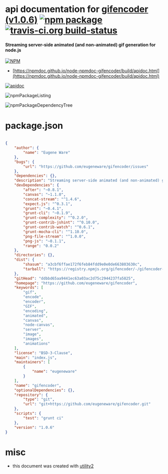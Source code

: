 # api documentation for  [gifencoder (v1.0.6)](https://github.com/eugeneware/gifencoder)  [![npm package](https://img.shields.io/npm/v/npmdoc-gifencoder.svg?style=flat-square)](https://www.npmjs.org/package/npmdoc-gifencoder) [![travis-ci.org build-status](https://api.travis-ci.org/npmdoc/node-npmdoc-gifencoder.svg)](https://travis-ci.org/npmdoc/node-npmdoc-gifencoder)
#### Streaming server-side animated (and non-animated) gif generation for node.js

[![NPM](https://nodei.co/npm/gifencoder.png?downloads=true&downloadRank=true&stars=true)](https://www.npmjs.com/package/gifencoder)

- [https://npmdoc.github.io/node-npmdoc-gifencoder/build/apidoc.html](https://npmdoc.github.io/node-npmdoc-gifencoder/build/apidoc.html)

[![apidoc](https://npmdoc.github.io/node-npmdoc-gifencoder/build/screenCapture.buildCi.browser.%252Ftmp%252Fbuild%252Fapidoc.html.png)](https://npmdoc.github.io/node-npmdoc-gifencoder/build/apidoc.html)

![npmPackageListing](https://npmdoc.github.io/node-npmdoc-gifencoder/build/screenCapture.npmPackageListing.svg)

![npmPackageDependencyTree](https://npmdoc.github.io/node-npmdoc-gifencoder/build/screenCapture.npmPackageDependencyTree.svg)



# package.json

```json

{
    "author": {
        "name": "Eugene Ware"
    },
    "bugs": {
        "url": "https://github.com/eugeneware/gifencoder/issues"
    },
    "dependencies": {},
    "description": "Streaming server-side animated (and non-animated) gif generation for node.js",
    "devDependencies": {
        "after": "~0.8.1",
        "canvas": "~1.1.0",
        "concat-stream": "^1.4.6",
        "expect.js": "^0.3.1",
        "grunt": "~0.4.1",
        "grunt-cli": "~0.1.9",
        "grunt-complexity": "^0.2.0",
        "grunt-contrib-jshint": "^0.10.0",
        "grunt-contrib-watch": "^0.6.1",
        "grunt-mocha-cli": "^1.10.0",
        "png-file-stream": "^1.0.0",
        "png-js": "~0.1.1",
        "range": "0.0.2"
    },
    "directories": {},
    "dist": {
        "shasum": "a3cbf6ffae172f6feb84fdd9e0e0de663803630c",
        "tarball": "https://registry.npmjs.org/gifencoder/-/gifencoder-1.0.6.tgz"
    },
    "gitHead": "ddbbd65aa9441ec63a03ac2d75c2944237fa5825",
    "homepage": "https://github.com/eugeneware/gifencoder",
    "keywords": [
        "gif",
        "encode",
        "encoder",
        "GIF",
        "encoding",
        "animated",
        "canvas",
        "node-canvas",
        "server",
        "image",
        "images",
        "animations"
    ],
    "license": "BSD-3-Clause",
    "main": "index.js",
    "maintainers": [
        {
            "name": "eugeneware"
        }
    ],
    "name": "gifencoder",
    "optionalDependencies": {},
    "repository": {
        "type": "git",
        "url": "git+https://github.com/eugeneware/gifencoder.git"
    },
    "scripts": {
        "test": "grunt ci"
    },
    "version": "1.0.6"
}
```



# misc
- this document was created with [utility2](https://github.com/kaizhu256/node-utility2)
